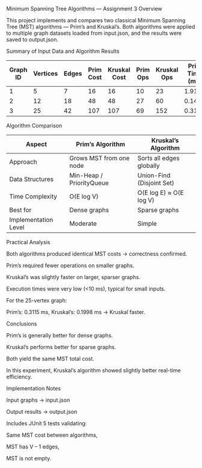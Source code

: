 Minimum Spanning Tree Algorithms — Assignment 3
Overview

This project implements and compares two classical Minimum Spanning Tree (MST) algorithms — Prim’s and Kruskal’s.
Both algorithms were applied to multiple graph datasets loaded from input.json, and the results were saved to output.json.

Summary of Input Data and Algorithm Results

| Graph ID | Vertices | Edges | Prim Cost | Kruskal Cost | Prim Ops | Kruskal Ops | Prim Time (ms) | Kruskal Time (ms) |
| -------- | -------- | ----- | --------- | ------------ | -------- | ----------- | -------------- | ----------------- |
| 1        | 5        | 7     | 16        | 16           | 10       | 23          | 1.9185         | 9.109             |
| 2        | 12       | 18    | 48        | 48           | 27       | 60          | 0.146          | 0.0787            |
| 3        | 25       | 42    | 107       | 107          | 69       | 152         | 0.3115         | 0.1998            |



Algorithm Comparison

| Aspect               | Prim’s Algorithm         | Kruskal’s Algorithm       |
| -------------------- | ------------------------ | ------------------------- |
| Approach             | Grows MST from one node  | Sorts all edges globally  |
| Data Structures      | Min-Heap / PriorityQueue | Union-Find (Disjoint Set) |
| Time Complexity      | O(E log V)               | O(E log E) ≈ O(E log V)   |
| Best for             | Dense graphs             | Sparse graphs             |
| Implementation Level | Moderate                 | Simple                    |


Practical Analysis

Both algorithms produced identical MST costs → correctness confirmed.

Prim’s required fewer operations on smaller graphs.

Kruskal’s was slightly faster on larger, sparser graphs.

Execution times were very low (<10 ms), typical for small inputs.

For the 25-vertex graph:

Prim’s: 0.3115 ms, Kruskal’s: 0.1998 ms → Kruskal faster.

Conclusions

Prim’s is generally better for dense graphs.

Kruskal’s performs better for sparse graphs.

Both yield the same MST total cost.

In this experiment, Kruskal’s algorithm showed slightly better real-time efficiency.

Implementation Notes

Input graphs → input.json

Output results → output.json

Includes JUnit 5 tests validating:

Same MST cost between algorithms,

MST has V – 1 edges,

MST is not empty.
